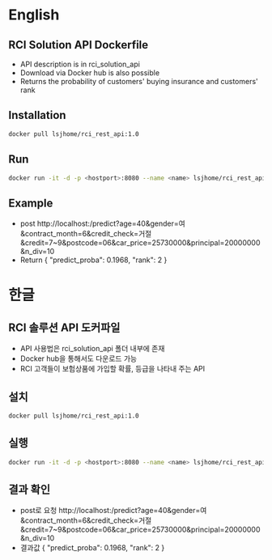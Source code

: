 # English

## RCI Solution API Dockerfile
- API description is in rci\_solution\_api
- Download via Docker hub is also possible
- Returns the probability of customers' buying insurance and customers' rank


## Installation
```sh
docker pull lsjhome/rci_rest_api:1.0
```


## Run
```sh
docker run -it -d -p <hostport>:8080 --name <name> lsjhome/rci_rest_api:1.0
```


## Example
- post
http://localhost:<hostport>/predict?age=40&gender=여&contract_month=6&credit_check=거절&credit=7~9&postcode=06&car_price=25730000&principal=20000000&n_div=10
- Return
{
    "predict_proba": 0.1968,
    "rank": 2
}

# 한글

## RCI 솔루션 API 도커파일
- API 사용법은 rci\_solution\_api 폴더 내부에 존재
- Docker hub을 통해서도 다운로드 가능
- RCI 고객들이 보험상품에 가입할 확률, 등급을 나타내 주는 API
 

## 설치
```sh
docker pull lsjhome/rci_rest_api:1.0
```


## 실행
```sh
docker run -it -d -p <hostport>:8080 --name <name> lsjhome/rci_rest_api:1.0
```


## 결과 확인
- post로 요청
http://localhost:<hostport>/predict?age=40&gender=여&contract_month=6&credit_check=거절&credit=7~9&postcode=06&car_price=25730000&principal=20000000&n_div=10
- 결과값
{
    "predict_proba": 0.1968,
    "rank": 2
}
